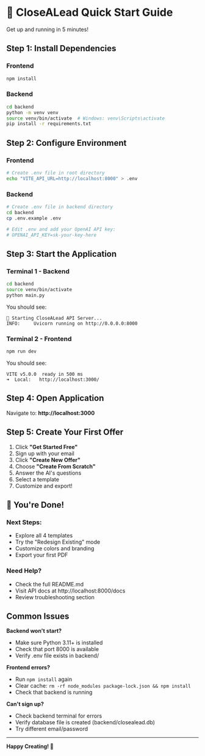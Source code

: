 # 🚀 CloseALead Quick Start Guide

Get up and running in 5 minutes!

## Step 1: Install Dependencies

### Frontend
```bash
npm install
```

### Backend
```bash
cd backend
python -m venv venv
source venv/bin/activate  # Windows: venv\Scripts\activate
pip install -r requirements.txt
```

## Step 2: Configure Environment

### Frontend
```bash
# Create .env file in root directory
echo "VITE_API_URL=http://localhost:8000" > .env
```

### Backend
```bash
# Create .env file in backend directory
cd backend
cp .env.example .env

# Edit .env and add your OpenAI API key:
# OPENAI_API_KEY=sk-your-key-here
```

## Step 3: Start the Application

### Terminal 1 - Backend
```bash
cd backend
source venv/bin/activate
python main.py
```

You should see:
```
🚀 Starting CloseALead API Server...
INFO:     Uvicorn running on http://0.0.0.0:8000
```

### Terminal 2 - Frontend
```bash
npm run dev
```

You should see:
```
VITE v5.0.0  ready in 500 ms
➜  Local:   http://localhost:3000/
```

## Step 4: Open Application

Navigate to: **http://localhost:3000**

## Step 5: Create Your First Offer

1. Click **"Get Started Free"**
2. Sign up with your email
3. Click **"Create New Offer"**
4. Choose **"Create From Scratch"**
5. Answer the AI's questions
6. Select a template
7. Customize and export!

## 🎉 You're Done!

### Next Steps:
- Explore all 4 templates
- Try the "Redesign Existing" mode
- Customize colors and branding
- Export your first PDF

### Need Help?
- Check the full README.md
- Visit API docs at http://localhost:8000/docs
- Review troubleshooting section

## Common Issues

**Backend won't start?**
- Make sure Python 3.11+ is installed
- Check that port 8000 is available
- Verify .env file exists in backend/

**Frontend errors?**
- Run `npm install` again
- Clear cache: `rm -rf node_modules package-lock.json && npm install`
- Check that backend is running

**Can't sign up?**
- Check backend terminal for errors
- Verify database file is created (backend/closealead.db)
- Try different email/password

---

**Happy Creating! 🎨**

